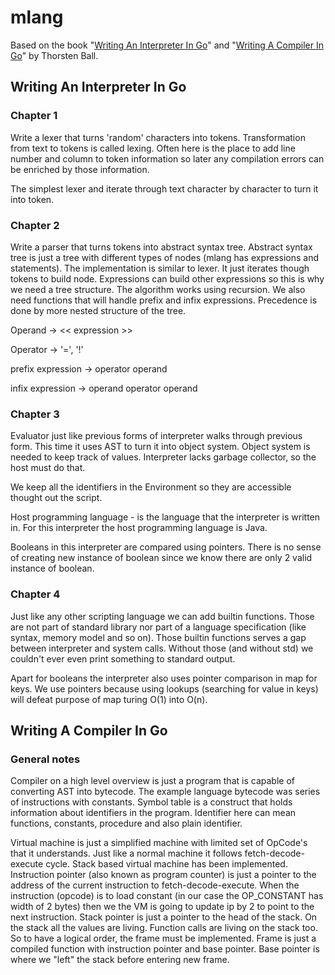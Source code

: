 # mlang

Based on the book "[Writing An Interpreter In Go](https://interpreterbook.com)" and "[Writing A Compiler In Go](https://compilerbook.com/)"
by Thorsten Ball.

## Writing An Interpreter In Go

### Chapter 1

Write a lexer that turns 'random' characters into tokens. Transformation from text to tokens is called lexing.
Often here is the place to add line number and column to token information so later any compilation errors can be
enriched by those information.

The simplest lexer and iterate through text character by character to turn it into token.

### Chapter 2

Write a parser that turns tokens into abstract syntax tree. Abstract syntax tree is just a tree with different types of
nodes (mlang has expressions and statements). The implementation is similar to lexer. It just iterates though tokens to
build node. Expressions can build other expressions so this is why we need a tree structure. The algorithm works using
recursion. We also need functions that will handle prefix and infix expressions. Precedence is done by more nested
structure of the tree.

Operand -> << expression >>

Operator -> '=', '!'


prefix expression -> operator operand

infix expression -> operand operator operand

### Chapter 3

Evaluator just like previous forms of interpreter walks through previous form. This time it uses AST to turn it into
object system. Object system is needed to keep track of values. Interpreter lacks garbage collector, so the host must do
that.

We keep all the identifiers in the Environment so they are accessible thought out the script.

Host programming language - is the language that the interpreter is written in.
For this interpreter the host programming language is Java.

Booleans in this interpreter are compared using pointers. There is no sense of creating new instance of boolean since we
know there are only 2 valid instance of boolean.

### Chapter 4

Just like any other scripting language we can add builtin functions. Those are not part of standard library nor part of
a language specification (like syntax, memory model and so on). Those builtin functions serves a gap between interpreter
and system calls. Without those (and without std) we couldn't ever even print something to standard output.

Apart for booleans the interpreter also uses pointer comparison in map for keys. We use pointers because using lookups
(searching for value in keys) will defeat purpose of map turing O(1) into O(n).

## Writing A Compiler In Go

### General notes

Compiler on a high level overview is just a program that is capable of converting AST into bytecode. The example
language bytecode was series of instructions with constants. Symbol table is a construct that holds information about
identifiers in the program. Identifier here can mean functions, constants, procedure and also plain identifier.

Virtual machine is just a simplified machine with limited set of OpCode's that it understands. Just like a normal
machine it follows fetch-decode-execute cycle. Stack based virtual machine has been implemented.
Instruction pointer (also known as program counter) is just a pointer to
the address of the current instruction to fetch-decode-execute. When the instruction (opcode) is to load constant (in
our case the OP_CONSTANT has width of 2 bytes) then we the VM is going to update ip by 2 to point to the next
instruction.
Stack pointer is just a pointer to the head of the stack. On the stack all the values are living. Function calls are
living on the stack too. So to have a logical order, the frame must be implemented. Frame is just a compiled function
with instruction pointer and base pointer. Base pointer is where we "left" the stack before entering new frame.
